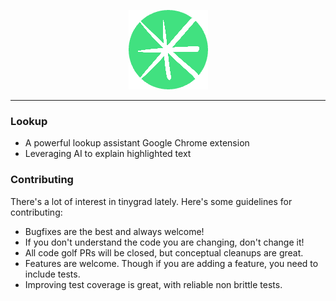 
<p align="center">
  <img src="https://raw.githubusercontent.com/kevbuh/lookup/main/images/128starcircle.png">
</p>

--------------------------------------------------------------------

### Lookup

* A powerful lookup assistant Google Chrome extension 
* Leveraging AI to explain highlighted text

### Contributing

There's a lot of interest in tinygrad lately. Here's some guidelines for contributing:

* Bugfixes are the best and always welcome!
* If you don't understand the code you are changing, don't change it!
* All code golf PRs will be closed, but conceptual cleanups are great.
* Features are welcome. Though if you are adding a feature, you need to include tests.
* Improving test coverage is great, with reliable non brittle tests.
